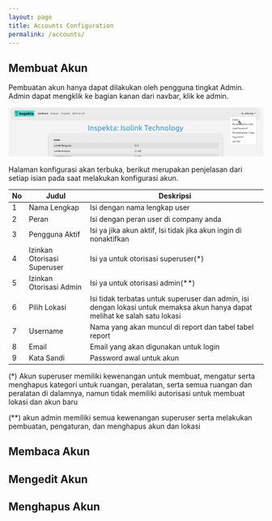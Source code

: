 ```yaml
---
layout: page
title: Accounts Configuration
permalink: /accounts/
---
```

## Membuat Akun
Pembuatan akun hanya dapat dilakukan oleh pengguna tingkat Admin. Admin dapat mengklik ke bagian kanan dari navbar, klik ke admin.

![admin_page](/images/admin.png)

Halaman konfigurasi akan terbuka, berikut merupakan penjelasan dari setiap isian pada saat melakukan konfigurasi akun.

| No | Judul                       | Deskripsi |
|----|-----------------------------|-----------|
| 1  | Nama Lengkap                |    Isi dengan nama lengkap user       |
| 2  | Peran                       |    Isi dengan peran user di company anda       |
| 3  | Pengguna Aktif              |     Isi ya jika akun aktif, Isi tidak jika akun ingin di nonaktifkan      |
| 4  | Izinkan Otorisasi Superuser |    Isi ya untuk otorisasi superuser(*)       |
| 5  | Izinkan Otorisasi Admin     |    Isi ya untuk otorisasi admin(**)       |
| 6  | Pilih Lokasi                |    Isi tidak terbatas untuk superuser dan admin, isi dengan lokasi untuk memaksa akun hanya dapat melihat ke salah satu lokasi       |
| 7  | Username                    |    Nama yang akan muncul di report dan tabel tabel report       |
| 8  | Email                       |    Email yang akan digunakan untuk login       |
| 9  | Kata Sandi                  |    Password awal untuk akun       |

(*) Akun superuser memiliki kewenangan untuk membuat, mengatur serta menghapus kategori untuk ruangan, peralatan, serta semua ruangan dan peralatan di dalamnya,  namun tidak memiliki autorisasi untuk membuat lokasi dan akun baru

(**) akun admin memiliki semua kewenangan superuser serta melakukan pembuatan, pengaturan, dan menghapus akun dan lokasi

## Membaca Akun

## Mengedit Akun

## Menghapus Akun
